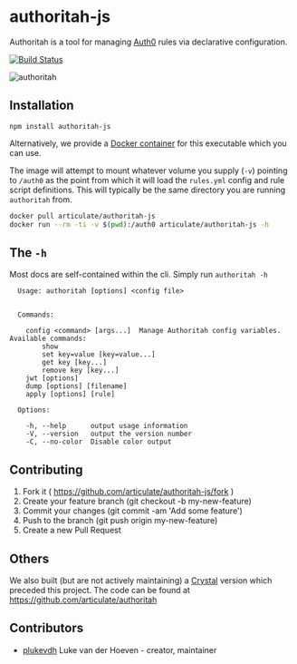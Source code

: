 # authoritah-js

Authoritah is a tool for managing [Auth0](https://auth0.com/) rules via declarative configuration.

[![Build Status](https://travis-ci.org/articulate/authoritah-js.svg?branch=master)](https://travis-ci.org/articulate/authoritah-js)

![authoritah](http://data.boomerang.nl/b/boomerang/image/respect-my-authority/s600/southparkvz.jpg)

## Installation

`npm install authoritah-js`

Alternatively, we provide a [Docker container](https://hub.docker.com/r/articulate/authoritah-js/) for this executable which you can use.

The image will attempt to mount whatever volume you supply (`-v`) pointing to `/auth0` as the point from which it will load the `rules.yml` config and rule script definitions. This will typically be the same directory you are running `authoritah` from.

```bash
docker pull articulate/authoritah-js
docker run --rm -ti -v $(pwd):/auth0 articulate/authoritah-js -h
```

## The `-h`

Most docs are self-contained within the cli. Simply run `authoritah -h`

```
  Usage: authoritah [options] <config file>


  Commands:

    config <command> [args...]  Manage Authoritah config variables. Available commands:
    	show
    	set key=value [key=value...]
    	get key [key...]
    	remove key [key...]
    jwt [options]
    dump [options] [filename]
    apply [options] [rule]

  Options:

    -h, --help      output usage information
    -V, --version   output the version number
    -C, --no-color  Disable color output
```

## Contributing

1. Fork it ( https://github.com/articulate/authoritah-js/fork )
2. Create your feature branch (git checkout -b my-new-feature)
3. Commit your changes (git commit -am 'Add some feature')
4. Push to the branch (git push origin my-new-feature)
5. Create a new Pull Request

## Others

We also built (but are not actively maintaining) a [Crystal](http://crystal-lang.org) version which preceded this project. The code can be found at https://github.com/articulate/authoritah

## Contributors

- [plukevdh](https://github.com/plukevdh) Luke van der Hoeven - creator, maintainer
